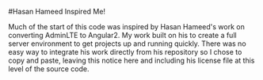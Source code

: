 #Hasan Hameed Inspired Me!

Much of the start of this code was inspired by Hasan Hameed's work on converting AdminLTE to Angular2. My work built on his to create a full server environment to get projects up and running quickly. There was no easy way to integrate his work directly from his repository so I chose to copy and paste, leaving this notice here and including his license file at this level of the source code.
